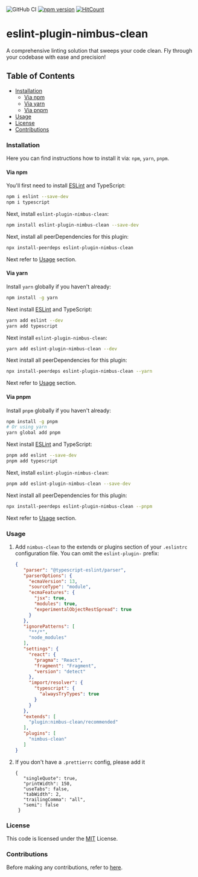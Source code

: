 ![GitHub CI](https://github.com/dipiash/eslint-plugin-nimbus-clean/actions/workflows/ci.yml/badge.svg)
[![npm version](https://badge.fury.io/js/eslint-plugin-nimbus-clean.svg?v=0.2.4)](https://badge.fury.io/js/eslint-plugin-nimbus-clean)
[![HitCount](https://hits.dwyl.com/dipiash/eslint-plugin-nimbus-clean.svg?style=flat-square)](http://hits.dwyl.com/dipiash/eslint-plugin-nimbus-clean)

# eslint-plugin-nimbus-clean

A comprehensive linting solution that sweeps your code clean. Fly through your codebase with ease and precision!

## Table of Contents

<!-- toc -->

- [Installation](#installation)
  * [Via npm](#via-npm)
  * [Via yarn](#via-yarn)
  * [Via pnpm](#via-pnpm)
- [Usage](#usage)
- [License](#license)
- [Contributions](#contributions)

<!-- tocstop -->

### Installation

Here you can find instructions how to install it via: `npm`, `yarn`, `pnpm`.

#### Via npm

You'll first need to install [ESLint](https://eslint.org/) and TypeScript:

```sh
npm i eslint --save-dev
npm i typescript
```

Next, install `eslint-plugin-nimbus-clean`:

```sh
npm install eslint-plugin-nimbus-clean --save-dev
```

Next, install all peerDependencies for this plugin:

```sh
npx install-peerdeps eslint-plugin-nimbus-clean
```

Next refer to [Usage](#usage) section.

#### Via yarn

Install `yarn` globally if you haven't already:

```sh
npm install -g yarn
```

Next install [ESLint](https://eslint.org/) and TypeScript:

```sh
yarn add eslint --dev
yarn add typescript
```

Next install `eslint-plugin-nimbus-clean`:

```sh
yarn add eslint-plugin-nimbus-clean --dev
```

Next install all peerDependencies for this plugin:

```sh
npx install-peerdeps eslint-plugin-nimbus-clean --yarn
```

Next refer to [Usage](#usage) section.

#### Via pnpm

Install `pnpm` globally if you haven't already:

```sh
npm install -g pnpm
# Or using yarn
yarn global add pnpm
```

Next install [ESLint](https://eslint.org/) and TypeScript:

```sh
pnpm add eslint --save-dev
pnpm add typescript
```

Next, install `eslint-plugin-nimbus-clean`:

```sh
pnpm add eslint-plugin-nimbus-clean --save-dev
```

Next install all peerDependencies for this plugin:

```sh
npx install-peerdeps eslint-plugin-nimbus-clean --pnpm
```

Next refer to [Usage](#usage) section.

### Usage

1. Add `nimbus-clean` to the extends or plugins section of your `.eslintrc` configuration file. You can omit the `eslint-plugin-` prefix:
   ```json
   {
      "parser": "@typescript-eslint/parser",
      "parserOptions": {
        "ecmaVersion": 13,
        "sourceType": "module",
        "ecmaFeatures": {
          "jsx": true,
          "modules": true,
          "experimentalObjectRestSpread": true
        }
      },
      "ignorePatterns": [
        "**/*",
        "node_modules"
      ],
      "settings": {
        "react": {
          "pragma": "React",
          "fragment": "Fragment",
          "version": "detect"
        },
        "import/resolver": {
          "typescript": {
            "alwaysTryTypes": true
          }
        }
      },
      "extends": [
        "plugin:nimbus-clean/recommended"
      ],
      "plugins": [
        "nimbus-clean"
      ]
   }
   ```

2. If you don't have a `.prettierrc` config, please add it
   ```prettier
   {
      "singleQuote": true,
      "printWidth": 150,
      "useTabs": false,
      "tabWidth": 2,
      "trailingComma": "all",
      "semi": false
    }
   ```

### License

This code is licensed under the [MIT](/LICENSE) License.

### Contributions

Before making any contributions, refer to [here](/CONTRIBUTING).
